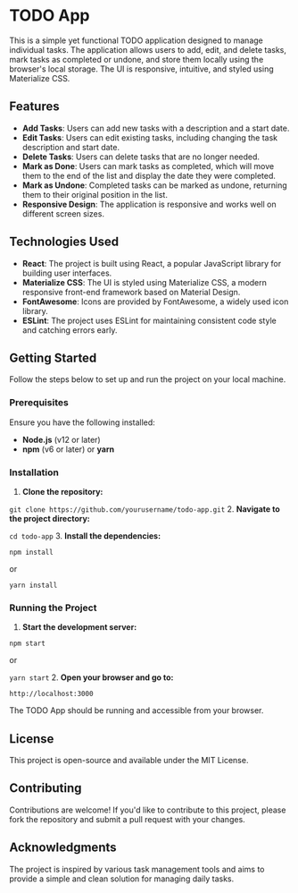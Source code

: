 # TODO App

This is a simple yet functional TODO application designed to manage individual tasks. The application allows users to add, edit, and delete tasks, mark tasks as completed or undone, and store them locally using the browser's local storage. The UI is responsive, intuitive, and styled using Materialize CSS.

## Features

- **Add Tasks**: Users can add new tasks with a description and a start date.
- **Edit Tasks**: Users can edit existing tasks, including changing the task description and start date.
- **Delete Tasks**: Users can delete tasks that are no longer needed.
- **Mark as Done**: Users can mark tasks as completed, which will move them to the end of the list and display the date they were completed.
- **Mark as Undone**: Completed tasks can be marked as undone, returning them to their original position in the list.
- **Responsive Design**: The application is responsive and works well on different screen sizes.

## Technologies Used

- **React**: The project is built using React, a popular JavaScript library for building user interfaces.
- **Materialize CSS**: The UI is styled using Materialize CSS, a modern responsive front-end framework based on Material Design.
- **FontAwesome**: Icons are provided by FontAwesome, a widely used icon library.
- **ESLint**: The project uses ESLint for maintaining consistent code style and catching errors early.

## Getting Started

Follow the steps below to set up and run the project on your local machine.

### Prerequisites

Ensure you have the following installed:

- **Node.js** (v12 or later)
- **npm** (v6 or later) or **yarn**

### Installation

1. **Clone the repository:**

```git clone https://github.com/yourusername/todo-app.git```
2. **Navigate to the project directory:**

```cd todo-app```
3. **Install the dependencies:**

```npm install```

or 

```yarn install```

### Running the Project
1. **Start the development server:**

```npm start```

or 

```yarn start```
2. **Open your browser and go to:**

```http://localhost:3000```

The TODO App should be running and accessible from your browser. 
   
## License
This project is open-source and available under the MIT License.

## Contributing
Contributions are welcome! If you'd like to contribute to this project, please fork the repository and submit a pull request with your changes.

## Acknowledgments
The project is inspired by various task management tools and aims to provide a simple and clean solution for managing daily tasks.
   